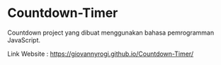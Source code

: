 # Countdown-Timer
Countdown project yang dibuat menggunakan bahasa pemrogramman JavaScript.

Link Website : https://giovannyrogi.github.io/Countdown-Timer/
